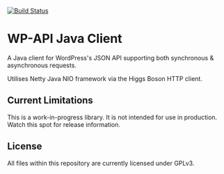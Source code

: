 [![Build Status](https://travis-ci.org/AndyJS/wp-api-client-java.png?branch=develop)](https://travis-ci.org/AndyJS/wp-api-client-java)

# WP-API Java Client
A Java client for WordPress's JSON API supporting both synchronous & asynchronous requests.

Utilises Netty Java NIO framework via the Higgs Boson HTTP client.

## Current Limitations

This is a work-in-progress library. It is not intended for use in production. Watch this spot for release information.

## License

All files within this repository are currently licensed under GPLv3.
